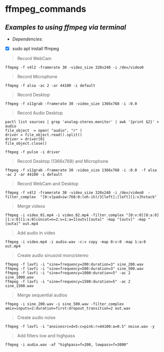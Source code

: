 # ffmpeg_commands
## *Examples to using ffmpeg via terminal*


* *Dependencies:*
- [x] sudo apt install ffmpeg

> Record WebCam
```shell
ffmpeg -f v4l2 -framerate 30 -video_size 320x240 -i /dev/video0
```


> Record Microphone
```shell
ffmpeg -f alsa -ac 2 -ar 44100 -i default
```


> Record Desktop
```shell
ffmpeg -f x11grab -framerate 30 -video_size 1366x768 -i :0.0 
```


> Record Audio Desktop
```shell
pactl list sources | grep 'analog-stereo.monitor' | awk '{print $2}' > audio 
file_object  = open( "audio", "r" )
driver = file_object.read().split()
driver = driver[0] 
file_object.close()

ffmpeg -f pulse -i driver
```


> Record Desktop (1366x768) and Microphone
```shell
ffmpeg -f x11grab -framerate 30 -video_size 1366x768 -i :0.0  -f alsa -ac 2 -ar 44100 -i default 
```


> Record WebCam and Desktop
```shell
ffmpeg -f v4l2 -framerate 30 -video_size 320x240 -i /dev/video0  -filter_complex  "[0:v]pad=iw:768:0:(oh-ih)/3[left];[left][1:v]hstack"
```


> Merge videos
```shell
ffmpeg -i video_01.mp4 -i video_02.mp4 -filter_complex "[0:v:0][0:a:0][1:v:0][1:a:0]concat=n=2:v=1:a=1[outv][outa]" -map "[outv]" -map "[outa]" out.mp4
```

> Add audio in video
```shell
ffmpeg -i video.mp4 -i audio.wav -c:v copy -map 0:v:0 -map 1:a:0 out.mp4
```

> Create audio sinusoid mono/stereo
```shell
ffmpeg -f lavfi -i "sine=frequency=200:duration=3" sine_200.wav
ffmpeg -f lavfi -i "sine=frequency=500:duration=3" sine_500.wav
ffmpeg -f lavfi -i "sine=frequency=1000:duration=5" -ac 2 sine_1000.wav
ffmpeg -f lavfi -i "sine=frequency=1500:duration=5" -ac 2 sine_1500.wav
```


> Merge sequential audios
```shell
ffmpeg -i sine_200.wav -i sine_500.wav -filter_complex amix=inputs=2:duration=first:dropout_transition=2 out.wav
```


> Create audio noise
```shell
ffmpeg -f lavfi -i "anoisesrc=d=5:c=pink:r=44100:a=0.5" noise.wav -y
```


> Add filters low and highpass
```shell
ffmpeg -i audio.wav -af "highpass=f=200, lowpass=f=3000"
```
